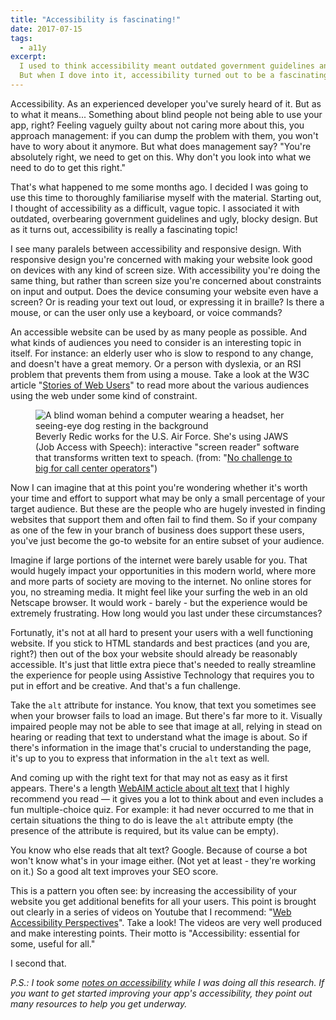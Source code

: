 ```yaml
---
title: "Accessibility is fascinating!"
date: 2017-07-15
tags:
  - a11y
excerpt:
  I used to think accessibility meant outdated government guidelines and ugly designs.
  But when I dove into it, accessibility turned out to be a fascinating topic and a fun, challenging part of design and development.
---
```


Accessibility. As an experienced developer you've surely heard of it. But as to what it means... Something about blind people not being able to use your app, right? Feeling vaguely guilty about not caring more about this, you approach management: if you can dump the problem with them, you won't have to wory about it anymore. But what does management say? "You're absolutely right, we need to get on this. Why don't you look into what we need to do to get this right."

That's what happened to me some months ago. I decided I was going to use this time to thoroughly familiarise myself with the material. Starting out, I thought of accessibility as a difficult, vague topic. I associated it with outdated, overbearing government guidelines and ugly, blocky design. But as it turns out, accessibility is really a fascinating topic!

I see many paralels between accessibility and responsive design. With responsive design you're concerned with making your website look good on devices with any kind of screen size. With accessibility you're doing the same thing, but rather than screen size you're concerned about constraints on input and output. Does the device consuming your website even have a screen? Or is reading your text out loud, or expressing it in braille? Is there a mouse, or can the user only use a keyboard, or voice commands?

An accessible website can be used by as many people as possible. And what kinds of audiences you need to consider is an interesting topic in itself. For instance: an elderly user who is slow to respond to any change, and doesn't have a great memory. Or a person with dyslexia, or an RSI problem that prevents them from using a mouse. Take a look at the W3C article "[Stories of Web Users](https://www.w3.org/WAI/intro/people-use-web/stories)" to read more about the various audiences using the web under some kind of constraint.

<figure>
    <img alt="A blind woman behind a computer wearing a headset, her seeing-eye dog resting in the background" src="{{site.baseurl}}/img/JAWS_US_Air_Force.jpg">
    <figcaption>
        Beverly Redic works for the U.S. Air Force. She's using JAWS (Job Access with Speech): interactive "screen reader" software that transforms written text to speach. (from: "<a href="http://www.travis.af.mil/News/Article/151208/no-challenge-to-big-for-call-center-operators/">No challenge to big for call center operators</a>")
    </figcaption>
</figure>

Now I can imagine that at this point you're wondering whether it's worth your time and effort to support what may be only a small percentage of your target audience. But these are the people who are hugely invested in finding websites that support them and often fail to find them. So if your company as one of the few in your branch of business does support these users, you've just become the go-to website for an entire subset of your audience.

Imagine if large portions of the internet were barely usable for you. That would hugely impact your opportunities in this modern world, where more and more parts of society are moving to the internet. No online stores for you, no streaming media. It might feel like your surfing the web in an old Netscape browser. It would work - barely - but the experience would be extremely frustrating. How long would you last under these circumstances?

Fortunatly, it's not at all hard to present your users with a well functioning website. If you stick to HTML standards and best practices (and you are, right?) then out of the box your website should already be reasonably accessible. It's just that little extra piece that's needed to really streamline the experience for people using Assistive Technology that requires you to put in effort and be creative. And that's a fun challenge.

Take the `alt` attribute for instance. You know, that text you sometimes see when your browser fails to load an image. But there's far more to it. Visually impaired people may not be able to see that image at all, relying in stead on hearing or reading that text to understand what the image is about. So if there's information in the image that's crucial to understanding the page, it's up to you to express that information in the `alt` text as well.

And coming up with the right text for that may not as easy as it first appears. There's a length [WebAIM acticle about alt text](http://webaim.org/techniques/alttext/) that I highly recommend you read — it gives you a lot to think about and even includes a fun multiple-choice quiz. For example: it had never occurred to me that in certain situations the thing to do is leave the `alt` attribute empty (the presence of the attribute is required, but its value can be empty).

You know who else reads that alt text? Google. Because of course a bot won't know what's in your image either. (Not yet at least - they're working on it.) So a good alt text improves your SEO score.

This is a pattern you often see: by increasing the accessibility of your website you get additional benefits for all your users. This point is brought out clearly in a series of videos on Youtube that I recommend: "[Web Accessibility Perspectives](https://www.youtube.com/playlist?list=PLhDEeYUfW02QndusXXtQtuMbMYhK7TMBT)". Take a look! The videos are very well produced and make interesting points. Their motto is "Accessibility: essential for some, useful for all."

I second that.

*P.S.: I took some [notes on accessibility]({{site.baseurl}}/2016/10/23/some-notes-on-a11y.html) while I was doing all this research. If you want to get started improving your app's accessibility, they point out many resources to help you get underway.*
